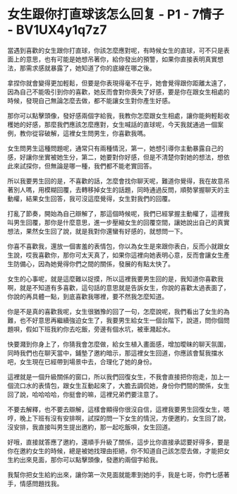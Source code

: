 # 女生跟你打直球该怎么回复 - P1 - 7情子 - BV1UX4y1q7z7

當遇到喜歡的女生跟你打直球，你該怎麼應對呢，有時候女生的直球，可不只是表面上的意思，也有可能是她想吊著你，給你發出的預警，如果你直接表明真實想法，那需求感就暴露了，她知道了你的底線在哪之後。

拿捏你就會變得更加輕鬆，但要是你表現得毫不在乎，她會覺得跟你距離太遠了，因為自己不能吸引到你的喜歡，她反而會對你喪失了好感，要是你在跟女生相處的時候，發現自己無論怎麼去做，都不能讓女生對你產生好感。

那你可以點擊頭像，發好感兩個字給我，我教你怎麼跟女生相處，讓你能夠輕鬆收穫她的好感，那麼我們應該怎麼應對，女生喊話的直球呢，今天我就通過一個案例，教你從容破解，這裡女生問男生，你喜歡我嗎。

女生問男生這種問題呢，通常只有兩種情況，第一，她想引導你主動暴露自己的感，好讓你坐實被她生分，第二，她要對你好感，但是不清楚你對她的想法，想依此來試探你，但無論是哪一種，我們都不能老實回答。

所以我要男生回的是，不喜歡的話，怎麼會找你聊天呢，難道你覺得，我在故意吊著別人嗎，用模糊回覆，去轉移掉女生的話題，同時通過反問，順勢掌握聊天的主動權，結果女生回答，我可沒這麼覺得，女生對我們的回覆。

打亂了節奏，開始為自己辯解了，那這個時候呢，我們已經掌握主動權了，這裡我叫男生回覆，那你是什麼意思，進一步壓縮女生的回覆空間，讓她說出自己的真實想法，果然女生回了說，就是我對你還蠻有好感的，就想問一下。

你喜不喜歡我，還放一個害羞的表情包，你以為女生是來跟你表白，反而小就跟女生說，哎我喜歡你，那你可太天真了，如果你這裡向她表明心意，反而會讓女生產生防備心，因為她覺得你們之間的關係，發展的有點太快了。

女生的心事呢，就是這麼難以捉摸，所以這裡我要男生回的是，我知道你喜歡我啊，就是不知道有多喜歡，這句話的意思就是告訴女生，你說的喜歡太過表面了，你說的再具體一點，到底喜歡我哪裡，要不然我怎麼知道。

你是不是真的喜歡我呢，女生很猶豫的回了一句，怎麼說呢，我們看出了女生的為難，也不好意思再繼續強迫女生了，我要男生給女生一個台階下，說道，問你個問題唄，假如下班我約你去吃飯，旁邊有個水坑，被車濺起水。

快要濺到你身上了，你猜我會怎麼做，給女生植入畫面感，增加曖昧的聊天氛圍，同時我們也在聊天當中，鋪墊了邀約暗示，那這裡女生回道，你應該會幫我擋水吧，女生現在已經帶到場景中去，合理化了她的身份。

這裡就是一個升級關係的窗口，所以我們回復女生，不我會直接把你抱走，加上一個流口水的表情包，跟女生互動起來了，大膽去調侃她，身份你們間的關係，女生回了說，哈哈哈哈，你挺會的嘛，這裡兄弟們要注意了。

不要去解釋，也不要去辯解，這樣會顯得你很沒自信，這裡我要男生回復女生，嗯哼，晚上下班有沒有安排啊，試探的問一下女生的情況，方便邀約，女生回了說，沒安排，我直接叫男生提出邀約，那一起吃飯唄，女生回道。

好哦，直接就答應了邀約，還順手升級了關係，這步比你直接承認要好得多，要是你在邀約女生的時候，總是被她找理由拒絕，你不知道自己該怎麼去做，才能把女生約出來見面，那你可以點擊頭像，發邀約兩個字給我。

我幫你把女生給約出來，讓你第一次見面就能牽到她的手，我是七哥，你們七感著手，情感問題找我。